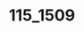 ---
layout: photo
title: "115_1509"
image_main: 01/20030815-115_1509-500.jpg
image_thumbnail: 01/20030815-115_1509-100.jpg
left: 02.html
---